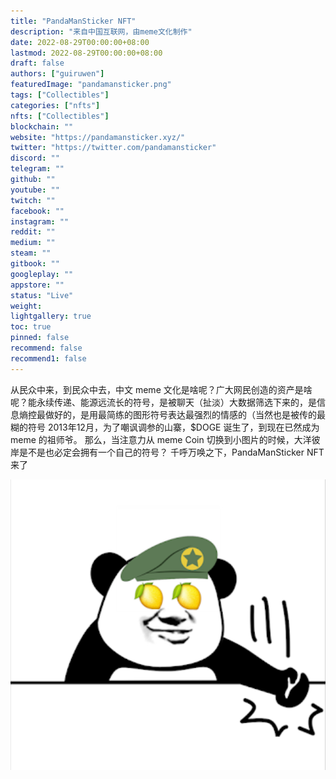 ```yaml
---
title: "PandaManSticker NFT"
description: "来自中国互联网，由meme文化制作"
date: 2022-08-29T00:00:00+08:00
lastmod: 2022-08-29T00:00:00+08:00
draft: false
authors: ["guiruwen"]
featuredImage: "pandamansticker.png"
tags: ["Collectibles"]
categories: ["nfts"]
nfts: ["Collectibles"]
blockchain: ""
website: "https://pandamansticker.xyz/"
twitter: "https://twitter.com/pandamansticker"
discord: ""
telegram: ""
github: ""
youtube: ""
twitch: ""
facebook: ""
instagram: ""
reddit: ""
medium: ""
steam: ""
gitbook: ""
googleplay: ""
appstore: ""
status: "Live"
weight: 
lightgallery: true
toc: true
pinned: false
recommend: false
recommend1: false
---
```

从民众中来，到民众中去，中文 meme 文化是啥呢？广大网民创造的资产是啥呢？能永续传递、能源远流长的符号，是被聊天（扯淡）大数据筛选下来的，是信息熵控最做好的，是用最简练的图形符号表达最强烈的情感的（当然也是被传的最糊的符号
2013年12月，为了嘲讽调参的山寨，$DOGE 诞生了，到现在已然成为 meme 的祖师爷。
那么，当注意力从 meme Coin 切换到小图片的时候，大洋彼岸是不是也必定会拥有一个自己的符号？
千呼万唤之下，PandaManSticker NFT 来了

![nft](01.png)

## 